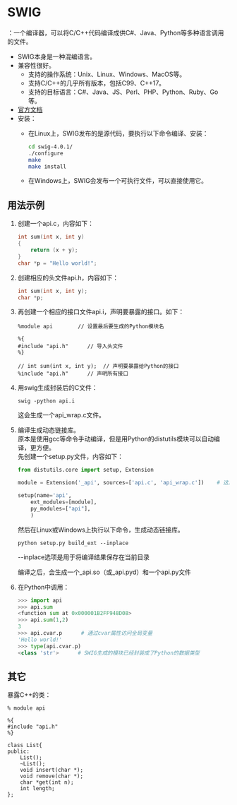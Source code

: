# SWIG

：一个编译器，可以将C/C++代码编译成供C#、Java、Python等多种语言调用的文件。
- SWIG本身是一种混编语言。
- 兼容性很好。
  - 支持的操作系统：Unix、Linux、Windows、MacOS等。
  - 支持C/C++的几乎所有版本，包括C99、C++17。
  - 支持的目标语言：C#、Java、JS、Perl、PHP、Python、Ruby、Go等。
- [官方文档](http://www.swig.org/Doc4.0/Contents.html)
- 安装：
  - 在Linux上，SWIG发布的是源代码，要执行以下命令编译、安装：
  
      ```sh
      cd swig-4.0.1/
      ./configure
      make
      make install
      ```
  
  - 在Windows上，SWIG会发布一个可执行文件，可以直接使用它。

## 用法示例

1. 创建一个api.c，内容如下：

    ```C
    int sum(int x, int y)
    {
        return (x + y);
    }
    char *p = "Hello world!";
    ```

2. 创建相应的头文件api.h，内容如下：

    ```C
    int sum(int x, int y);
    char *p;
    ```

3. 再创建一个相应的接口文件api.i，声明要暴露的接口。如下：

    ```
    %module api        // 设置最后要生成的Python模块名

    %{
    #include "api.h"      // 导入头文件
    %}

    // int sum(int x, int y);  // 声明要暴露给Python的接口
    %include "api.h"      // 声明所有接口
    ```

4. 用swig生成封装后的C文件：

    ```
    swig -python api.i
    ```
    这会生成一个api_wrap.c文件。

5. 编译生成动态链接库。
    <br>原本是使用gcc等命令手动编译，但是用Python的distutils模块可以自动编译，更方便。
    <br>先创建一个setup.py文件，内容如下：

    ```python
    from distutils.core import setup, Extension

    module = Extension('_api', sources=['api.c', 'api_wrap.c'])    # 这里要在模块名之前加上 _ 前缀

    setup(name='api',
        ext_modules=[module],
        py_modules=["api"],
        )
    ```

    然后在Linux或Windows上执行以下命令，生成动态链接库。

    ```
    python setup.py build_ext --inplace
    ```
    --inplace选项是用于将编译结果保存在当前目录

    编译之后，会生成一个_api.so（或_api.pyd）和一个api.py文件


6.  在Python中调用：

    ```python
    >>> import api
    >>> api.sum
    <function sum at 0x000001B2FF948D08>
    >>> api.sum(1,2)
    3
    >>> api.cvar.p      # 通过cvar属性访问全局变量
    'Hello world!'
    >>> type(api.cvar.p)
    <class 'str'>      # SWIG生成的模块已经封装成了Python的数据类型
    ```

## 其它

暴露C++的类：

```
% module api

%{
#include "api.h"
%}

class List{
public:
    List();
    ~List();
    void insert(char *);
    void remove(char *);
    char *get(int n);
    int length;
};
```
